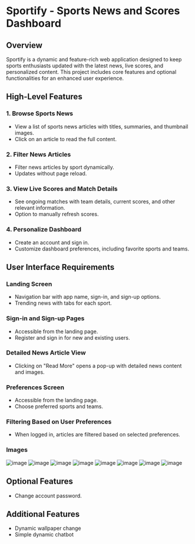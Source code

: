 # Sportify - Sports News and Scores Dashboard

## Overview
Sportify is a dynamic and feature-rich web application designed to keep sports enthusiasts updated with the latest news, live scores, and personalized content. This project includes core features and optional functionalities for an enhanced user experience.

## High-Level Features

### 1. Browse Sports News
- View a list of sports news articles with titles, summaries, and thumbnail images.
- Click on an article to read the full content.

### 2. Filter News Articles
- Filter news articles by sport dynamically.
- Updates without page reload.

### 3. View Live Scores and Match Details
- See ongoing matches with team details, current scores, and other relevant information.
- Option to manually refresh scores.

### 4. Personalize Dashboard
- Create an account and sign in.
- Customize dashboard preferences, including favorite sports and teams.

## User Interface Requirements

### Landing Screen
- Navigation bar with app name, sign-in, and sign-up options.
- Trending news with tabs for each sport.


### Sign-in and Sign-up Pages
- Accessible from the landing page.
- Register and sign in for new and existing users.

### Detailed News Article View
- Clicking on "Read More" opens a pop-up with detailed news content and images.

### Preferences Screen
- Accessible from the landing page.
- Choose preferred sports and teams.

### Filtering Based on User Preferences
- When logged in, articles are filtered based on selected preferences.

### Images
![image](https://github.com/konavivekramakrishna/sportify/assets/101407963/7d417904-9575-48f4-be3f-a7ecb3d0603c)
![image](https://github.com/konavivekramakrishna/sportify/assets/101407963/08741355-242d-468a-8961-0524d0915369)
![image](https://github.com/konavivekramakrishna/sportify/assets/101407963/bea38c97-03c1-40bf-a8a8-a4be20abd385)
![image](https://github.com/konavivekramakrishna/sportify/assets/101407963/be758abf-b8a9-4331-84d7-49ad4c7eb504)
![image](https://github.com/konavivekramakrishna/sportify/assets/101407963/b0e226a5-98b2-4f93-bece-22b185f72d7b)
![image](https://github.com/konavivekramakrishna/sportify/assets/101407963/130ee0f5-8057-4cb0-9032-75a968d3ea24)
![image](https://github.com/konavivekramakrishna/sportify/assets/101407963/bec5ab52-3c24-4249-bfd0-c9c084cd0cbb)
![image](https://github.com/konavivekramakrishna/sportify/assets/101407963/d7ca3679-fb75-4bb9-9e3d-a5b49c69785c)


## Optional Features

- Change account password.

## Additional Features

- Dynamic wallpaper change  
- Simple dynamic chatbot  
 

